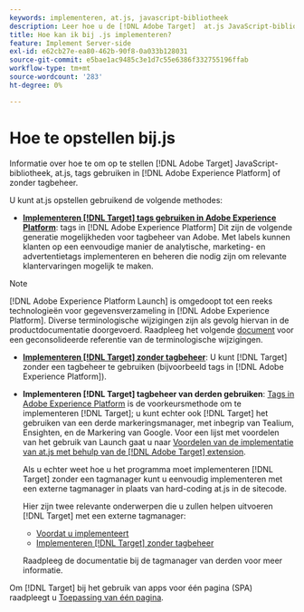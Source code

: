 ```yaml
---
keywords: implementeren, at.js, javascript-bibliotheek
description: Leer hoe u de [!DNL Adobe Target]  at.js JavaScript-bibliotheek met tags in [!DNL Adobe Experience Platform] of zonder tagbeheer.
title: Hoe kan ik bij .js implementeren?
feature: Implement Server-side
exl-id: e62cb27e-ea80-462b-90f8-0a033b128031
source-git-commit: e5bae1ac9485c3e1d7c55e6386f332755196ffab
workflow-type: tm+mt
source-wordcount: '283'
ht-degree: 0%

---
```


# Hoe te opstellen bij.js

Informatie over hoe te om op te stellen [!DNL Adobe Target]  JavaScript-bibliotheek, at.js, tags gebruiken in [!DNL Adobe Experience Platform] of zonder tagbeheer.

U kunt at.js opstellen gebruikend de volgende methodes:

* **[Implementeren [!DNL Target] tags gebruiken in Adobe Experience Platform](/help/dev/implement/client-side/atjs/how-to-deployatjs/implement-target-using-adobe-launch.md)**: tags in [!DNL Adobe Experience Platform] Dit zijn de volgende generatie mogelijkheden voor tagbeheer van Adobe. Met labels kunnen klanten op een eenvoudige manier de analytische, marketing- en advertentietags implementeren en beheren die nodig zijn om relevante klantervaringen mogelijk te maken.

>[!NOTE]
>
> [!DNL Adobe Experience Platform Launch] is omgedoopt tot een reeks technologieën voor gegevensverzameling in [!DNL Adobe Experience Platform]. Diverse terminologische wijzigingen zijn als gevolg hiervan in de productdocumentatie doorgevoerd. Raadpleeg het volgende [document](https://experienceleague.adobe.com/docs/experience-platform/tags/term-updates.html) voor een geconsolideerde referentie van de terminologische wijzigingen.

* **[Implementeren [!DNL Target] zonder tagbeheer](/help/dev/implement/client-side/atjs/how-to-deployatjs/implement-target-without-a-tag-manager.md)**: U kunt [!DNL Target] zonder een tagbeheer te gebruiken (bijvoorbeeld tags in [!DNL Adobe Experience Platform]).
* **Implementeren [!DNL Target] tagbeheer van derden gebruiken**: [Tags in Adobe Experience Platform](/help/dev/implement/client-side/atjs/how-to-deployatjs/implement-target-using-adobe-launch.md) is de voorkeursmethode om te implementeren [!DNL Target]; u kunt echter ook [!DNL Target] het gebruiken van een derde markeringsmanager, met inbegrip van Tealium, Ensighten, en de Markering van Google. Voor een lijst met voordelen van het gebruik van Launch gaat u naar [Voordelen van de implementatie van at.js met behulp van de [!DNL Adobe Target]  extension](/help/dev/implement/client-side/atjs/how-to-deployatjs/implement-target-using-adobe-launch.md#advantages-of-implementing-atjs-using-the-target-extension).

  Als u echter weet hoe u het programma moet implementeren [!DNL Target] zonder een tagmanager kunt u eenvoudig implementeren met een externe tagmanager in plaats van hard-coding at.js in de sitecode.

  Hier zijn twee relevante onderwerpen die u zullen helpen uitvoeren [!DNL Target] met een externe tagmanager:

   * [Voordat u implementeert](/help/dev/before-implement/prepare-to-implement-target.md)
   * [Implementeren [!DNL Target] zonder tagbeheer](/help/dev/implement/client-side/atjs/how-to-deployatjs/implement-target-without-a-tag-manager.md)

  Raadpleeg de documentatie bij de tagmanager van derden voor meer informatie.

Om [!DNL Target] bij het gebruik van apps voor één pagina (SPA) raadpleegt u [Toepassing van één pagina](/help/dev/implement/client-side/atjs/how-to-deployatjs/target-atjs-single-page-application.md).
